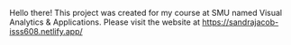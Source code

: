 Hello there! This project was created for my course at SMU named Visual Analytics & Applications. Please visit the website at https://sandrajacob-isss608.netlify.app/
